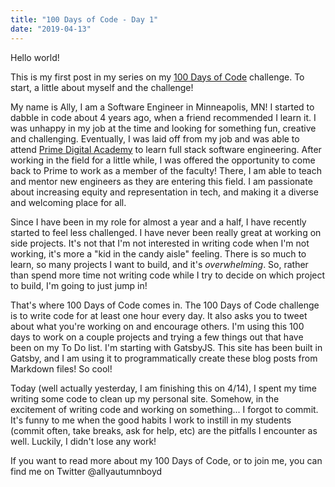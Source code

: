 ```yaml
---
title: "100 Days of Code - Day 1"
date: "2019-04-13"
---
```


Hello world! 

This is my first post in my series on my [100 Days of Code](https://www.100daysofcode.com/) challenge. To start, a little about myself and the challenge!

My name is Ally, I am a Software Engineer in Minneapolis, MN! I started to dabble in code about 4 years ago, when a friend recommended I learn it. I was unhappy in my job at the time and looking for something fun, creative and challenging. Eventually, I was laid off from my job and was able to attend [Prime Digital Academy](https://primeacademy.io/) to learn full stack software engineering. After working in the field for a little while, I was offered the opportunity to come back to Prime to work as a member of the faculty! There, I am able to teach and mentor new engineers as they are entering this field. I am passionate about increasing equity and representation in tech, and making it a diverse and welcoming place for all. 

Since I have been in my role for almost a year and a half, I have recently started to feel less challenged. I have never been really great at working on side projects. It's not that I'm not interested in writing code when I'm not working, it's more a "kid in the candy aisle" feeling. There is so much to learn, so many projects I want to build, and it's _overwhelming_. So, rather than spend more time not writing code while I try to decide on which project to build, I'm going to just jump in!

That's where 100 Days of Code comes in. The 100 Days of Code challenge is to write code for at least one hour every day. It also asks you to tweet about what you're working on and encourage others. I'm using this 100 days to work on a couple projects and trying a few things out that have been on my To Do list. I'm starting with GatsbyJS. This site has been built in Gatsby, and I am using it to programmatically create these blog posts from Markdown files! So cool!

Today (well actually yesterday, I am finishing this on 4/14), I spent my time writing some code to clean up my personal site. Somehow, in the excitement of writing code and working on something... I forgot to commit. It's funny to me when the good habits I work to instill in my students (commit often, take breaks, ask for help, etc) are the pitfalls I encounter as well. Luckily, I didn't lose any work!

If you want to read more about my 100 Days of Code, or to join me, you can find me on Twitter @allyautumnboyd

